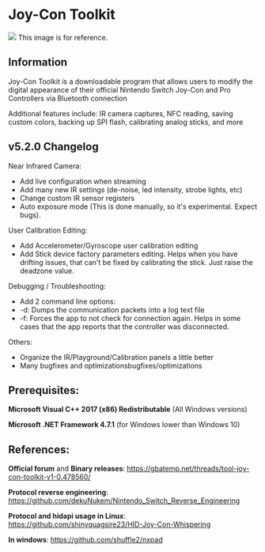 # Joy-Con Toolkit

![](http://ctcaer.com/wii/jc6.png)
This image is for reference.

## Information

Joy-Con Toolkit is a downloadable program that allows users to modify the digital appearance of their official Nintendo Switch Joy-Con and Pro Controllers via Bluetooth connection

Additional features include: IR camera captures, NFC reading, saving custom colors, backing up SPI flash, calibrating analog sticks, and more

## v5.2.0 Changelog

Near Infrared Camera:
* Add live configuration when streaming
* Add many new IR settings (de-noise, led intensity, strobe lights, etc)
* Change custom IR sensor registers
* Auto exposure mode (This is done manually, so it's experimental. Expect bugs).

User Calibration Editing:
* Add Accelerometer/Gyroscope user calibration editing
* Add Stick device factory parameters editing. Helps when you have drifting issues, that can't be fixed by calibrating the stick. Just raise the deadzone value.

Debugging / Troubleshooting:
* Add 2 command line options:
* -d: Dumps the communication packets into a log text file
* -f: Forces the app to not check for connection again. Helps in some cases that the app reports that the controller was disconnected.

Others:
* Organize the IR/Playground/Calibration panels a little better
* Many bugfixes and optimizationsbugfixes/optimizations


## Prerequisites:

**Microsoft Visual C++ 2017 (x86) Redistributable** (All Windows versions)

**Microsoft .NET Framework 4.7.1** (for Windows lower than Windows 10)

## References:

**Official forum** and **Binary releases**: https://gbatemp.net/threads/tool-joy-con-toolkit-v1-0.478560/

**Protocol reverse engineering**: https://github.com/dekuNukem/Nintendo_Switch_Reverse_Engineering

**Protocol and hidapi usage in Linux**: https://github.com/shinyquagsire23/HID-Joy-Con-Whispering

**In windows**: https://github.com/shuffle2/nxpad
